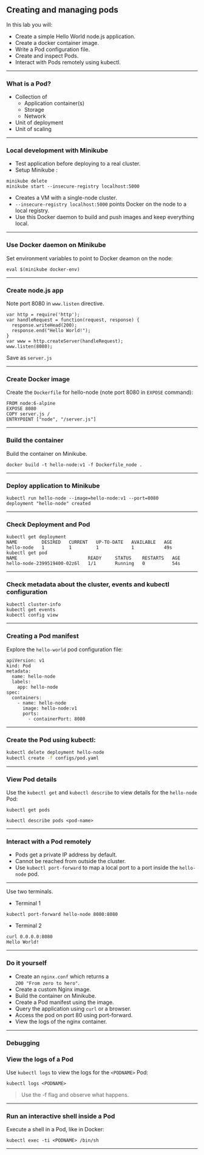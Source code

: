 ## Creating and managing pods

In this lab you will:

* Create a simple Hello World node.js application.
* Create a docker container image.
* Write a Pod configuration file.
* Create and inspect Pods.
* Interact with Pods remotely using kubectl.

----

### What is a Pod?

* Collection of
  * Application container(s)
  * Storage
  * Network
* Unit of deployment
* Unit of scaling

----

### Local development with Minikube

* Test application before deploying to a real cluster.  
* Setup Minikube :

```
minikube delete
minikube start --insecure-registry localhost:5000
```
* Creates a VM with a single-node cluster.
* `--insecure-registry localhost:5000` points Docker on the node to a local registry.
* Use this Docker daemon to build and push images and keep everything local.

----

### Use Docker daemon on Minikube

Set environment variables to point to Docker deamon on the node:

```
eval $(minikube docker-env)
```

----

### Create node.js app
Note port 8080 in `www.listen` directive.
```
var http = require('http');
var handleRequest = function(request, response) {
  response.writeHead(200);
  response.end("Hello World!");
}
var www = http.createServer(handleRequest);
www.listen(8080);
```
Save as `server.js`

----

### Create Docker image

Create the `Dockerfile` for hello-node (note port 8080 in `EXPOSE` command):
```
FROM node:6-alpine
EXPOSE 8080
COPY server.js /
ENTRYPOINT ["node", "/server.js"]
```

----

### Build the container

Build the container on Minikube.

```
docker build -t hello-node:v1 -f Dockerfile_node .
```

----

### Deploy application to Minikube
```
kubectl run hello-node --image=hello-node:v1 --port=8080
deployment "hello-node" created
```

----

### Check Deployment and Pod

```
kubectl get deployment
NAME         DESIRED   CURRENT   UP-TO-DATE   AVAILABLE   AGE
hello-node   1         1         1            1           49s
kubectl get pod
NAME                          READY     STATUS    RESTARTS   AGE
hello-node-2399519400-02z6l   1/1       Running   0          54s
```

----

### Check metadata about the cluster, events and kubectl configuration

```
kubectl cluster-info
kubectl get events
kubectl config view
```

----

### Creating a Pod manifest

Explore the `hello-world` pod configuration file:

```
apiVersion: v1
kind: Pod
metadata:
  name: hello-node
  labels:
    app: hello-node
spec:
  containers:
    - name: hello-node
      image: hello-node:v1
      ports:
        - containerPort: 8080
```

----

### Create the Pod using kubectl:

```bash
kubectl delete deployment hello-node
kubectl create -f configs/pod.yaml
```

----

### View Pod details

Use the `kubectl get` and `kubectl describe` to view details for the `hello-node` Pod:

```
kubectl get pods
```

```
kubectl describe pods <pod-name>
```

----

### Interact with a Pod remotely

* Pods get a private IP address by default.
* Cannot be reached from outside the cluster.
* Use `kubectl port-forward` to map a local port to a port inside the `hello-node` pod.



----

Use two terminals.

* Terminal 1

```
kubectl port-forward hello-node 8080:8080
```

* Terminal 2

```
curl 0.0.0.0:8080
Hello World!
```

----

### Do it yourself
* Create an `nginx.conf` which returns a  
`200 "From zero to hero"`.
* Create a custom Nginx image.
* Build the container on Minikube.
* Create a Pod manifest using the image.
* Query the application using `curl` or a browser.
* Access the pod on port 80 using port-forward.
* View the logs of the nginx container.

----

### Debugging

### View the logs of a Pod

Use `kubectl logs` to view the logs for the `<PODNAME>` Pod:

```
kubectl logs <PODNAME>
```

> Use the -f flag and observe what happens.

----

### Run an interactive shell inside a Pod

Execute a shell in a Pod, like in Docker:

```
kubectl exec -ti <PODNAME> /bin/sh
```

----
